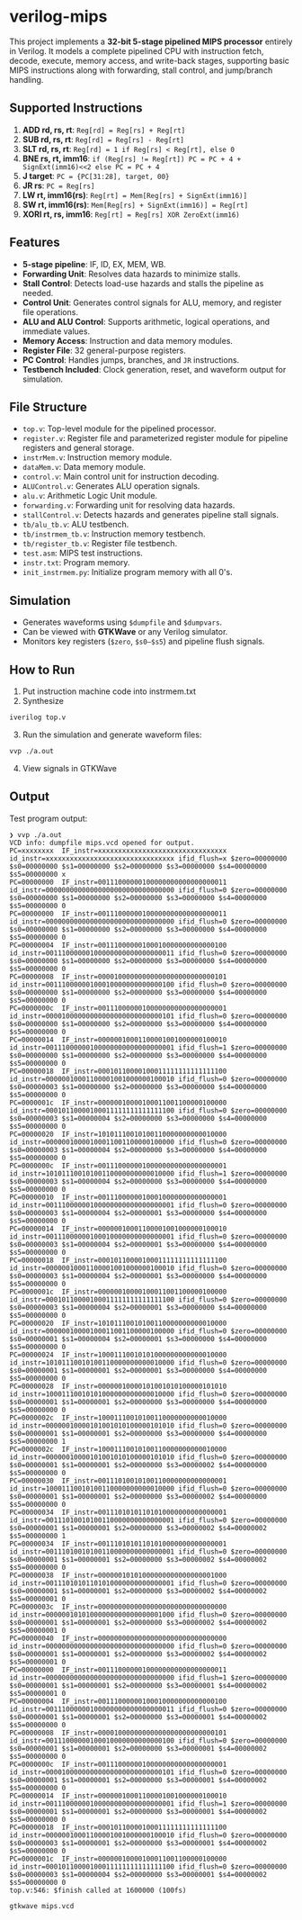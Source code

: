# verilog-mips
This project implements a **32-bit 5-stage pipelined MIPS processor** entirely in Verilog. It models a complete pipelined CPU with instruction fetch, decode, execute, memory access, and write-back stages, supporting basic MIPS instructions along with forwarding, stall control, and jump/branch handling.

## Supported Instructions

1. **ADD rd, rs, rt**: `Reg[rd] = Reg[rs] + Reg[rt]`
2. **SUB rd, rs, rt**: `Reg[rd] = Reg[rs] - Reg[rt]`
3. **SLT rd, rs, rt**: `Reg[rd] = 1 if Reg[rs] < Reg[rt], else 0`
4. **BNE rs, rt, imm16**: `if (Reg[rs] != Reg[rt]) PC = PC + 4 + SignExt(imm16)<<2 else PC = PC + 4`
5. **J target**: `PC = {PC[31:28], target, 00}`
6. **JR rs**: `PC = Reg[rs]`
7. **LW rt, imm16(rs)**: `Reg[rt] = Mem[Reg[rs] + SignExt(imm16)]`
8. **SW rt, imm16(rs)**: `Mem[Reg[rs] + SignExt(imm16)] = Reg[rt]`
9. **XORI rt, rs, imm16**: `Reg[rt] = Reg[rs] XOR ZeroExt(imm16)`

## Features

- **5-stage pipeline**: IF, ID, EX, MEM, WB.
- **Forwarding Unit**: Resolves data hazards to minimize stalls.
- **Stall Control**: Detects load-use hazards and stalls the pipeline as needed.
- **Control Unit**: Generates control signals for ALU, memory, and register file operations.
- **ALU and ALU Control**: Supports arithmetic, logical operations, and immediate values.
- **Memory Access**: Instruction and data memory modules.
- **Register File**: 32 general-purpose registers.
- **PC Control**: Handles jumps, branches, and `JR` instructions.
- **Testbench Included**: Clock generation, reset, and waveform output for simulation.

## File Structure

- `top.v`: Top-level module for the pipelined processor.
- `register.v`: Register file and parameterized register module for pipeline registers and general storage.
- `instrMem.v`: Instruction memory module.
- `dataMem.v`: Data memory module.
- `control.v`: Main control unit for instruction decoding.
- `ALUControl.v`: Generates ALU operation signals.
- `alu.v`: Arithmetic Logic Unit module.
- `forwarding.v`: Forwarding unit for resolving data hazards.
- `stallControl.v`: Detects hazards and generates pipeline stall signals.
- `tb/alu_tb.v`: ALU testbench.
- `tb/instrmem_tb.v`: Instruction memory testbench.
- `tb/register_tb.v`: Register file testbench.
- `test.asm`: MIPS test instructions.
- `instr.txt`: Program memory.
- `init_instrmem.py`: Initialize program memory with all 0's.

## Simulation

- Generates waveforms using `$dumpfile` and `$dumpvars`.
- Can be viewed with **GTKWave** or any Verilog simulator.
- Monitors key registers (`$zero`, `$s0–$s5`) and pipeline flush signals.

## How to Run

1. Put instruction machine code into instrmem.txt
2. Synthesize
```bash
iverilog top.v
```
3. Run the simulation and generate waveform files:
```bash
vvp ./a.out
```
4. View signals in GTKWave

## Output

Test program output:
```
❯ vvp ./a.out
VCD info: dumpfile mips.vcd opened for output.
PC=xxxxxxxx  IF_instr=xxxxxxxxxxxxxxxxxxxxxxxxxxxxxxxx id_instr=xxxxxxxxxxxxxxxxxxxxxxxxxxxxxxxx ifid_flush=x $zero=00000000 $s0=00000000 $s1=00000000 $s2=00000000 $s3=00000000 $s4=00000000 $s5=00000000 x
PC=00000000  IF_instr=00111000000100000000000000000011 id_instr=00000000000000000000000000000000 ifid_flush=0 $zero=00000000 $s0=00000000 $s1=00000000 $s2=00000000 $s3=00000000 $s4=00000000 $s5=00000000 0
PC=00000000  IF_instr=00111000000100000000000000000011 id_instr=00000000000000000000000000000000 ifid_flush=0 $zero=00000000 $s0=00000000 $s1=00000000 $s2=00000000 $s3=00000000 $s4=00000000 $s5=00000000 0
PC=00000004  IF_instr=00111000000100010000000000000100 id_instr=00111000000100000000000000000011 ifid_flush=0 $zero=00000000 $s0=00000000 $s1=00000000 $s2=00000000 $s3=00000000 $s4=00000000 $s5=00000000 0
PC=00000008  IF_instr=00001000000000000000000000000101 id_instr=00111000000100010000000000000100 ifid_flush=0 $zero=00000000 $s0=00000000 $s1=00000000 $s2=00000000 $s3=00000000 $s4=00000000 $s5=00000000 0
PC=0000000c  IF_instr=00111000000100000000000000000001 id_instr=00001000000000000000000000000101 ifid_flush=0 $zero=00000000 $s0=00000000 $s1=00000000 $s2=00000000 $s3=00000000 $s4=00000000 $s5=00000000 0
PC=00000014  IF_instr=00000010001100001001000000100010 id_instr=00111000000100000000000000000001 ifid_flush=1 $zero=00000000 $s0=00000000 $s1=00000000 $s2=00000000 $s3=00000000 $s4=00000000 $s5=00000000 0
PC=00000018  IF_instr=00010110000100011111111111111100 id_instr=00000010001100001001000000100010 ifid_flush=0 $zero=00000000 $s0=00000003 $s1=00000000 $s2=00000000 $s3=00000000 $s4=00000000 $s5=00000000 0
PC=0000001c  IF_instr=00000010000100011001100000100000 id_instr=00010110000100011111111111111100 ifid_flush=0 $zero=00000000 $s0=00000003 $s1=00000004 $s2=00000000 $s3=00000000 $s4=00000000 $s5=00000000 0
PC=00000020  IF_instr=10101110010100110000000000010000 id_instr=00000010000100011001100000100000 ifid_flush=0 $zero=00000000 $s0=00000003 $s1=00000004 $s2=00000000 $s3=00000000 $s4=00000000 $s5=00000000 0
PC=0000000c  IF_instr=00111000000100000000000000000001 id_instr=10101110010100110000000000010000 ifid_flush=1 $zero=00000000 $s0=00000003 $s1=00000004 $s2=00000000 $s3=00000000 $s4=00000000 $s5=00000000 0
PC=00000010  IF_instr=00111000000100010000000000000001 id_instr=00111000000100000000000000000001 ifid_flush=0 $zero=00000000 $s0=00000003 $s1=00000004 $s2=00000001 $s3=00000000 $s4=00000000 $s5=00000000 0
PC=00000014  IF_instr=00000010001100001001000000100010 id_instr=00111000000100010000000000000001 ifid_flush=0 $zero=00000000 $s0=00000003 $s1=00000004 $s2=00000001 $s3=00000000 $s4=00000000 $s5=00000000 0
PC=00000018  IF_instr=00010110000100011111111111111100 id_instr=00000010001100001001000000100010 ifid_flush=0 $zero=00000000 $s0=00000003 $s1=00000004 $s2=00000001 $s3=00000000 $s4=00000000 $s5=00000000 0
PC=0000001c  IF_instr=00000010000100011001100000100000 id_instr=00010110000100011111111111111100 ifid_flush=0 $zero=00000000 $s0=00000003 $s1=00000004 $s2=00000001 $s3=00000000 $s4=00000000 $s5=00000000 0
PC=00000020  IF_instr=10101110010100110000000000010000 id_instr=00000010000100011001100000100000 ifid_flush=0 $zero=00000000 $s0=00000001 $s1=00000004 $s2=00000001 $s3=00000000 $s4=00000000 $s5=00000000 0
PC=00000024  IF_instr=10001110010101000000000000010000 id_instr=10101110010100110000000000010000 ifid_flush=0 $zero=00000000 $s0=00000001 $s1=00000001 $s2=00000001 $s3=00000000 $s4=00000000 $s5=00000000 0
PC=00000028  IF_instr=00000010000101001010100000101010 id_instr=10001110010101000000000000010000 ifid_flush=0 $zero=00000000 $s0=00000001 $s1=00000001 $s2=00000000 $s3=00000000 $s4=00000000 $s5=00000000 0
PC=0000002c  IF_instr=10001110010100110000000000010000 id_instr=00000010000101001010100000101010 ifid_flush=0 $zero=00000000 $s0=00000001 $s1=00000001 $s2=00000000 $s3=00000000 $s4=00000000 $s5=00000000 1
PC=0000002c  IF_instr=10001110010100110000000000010000 id_instr=00000010000101001010100000101010 ifid_flush=0 $zero=00000000 $s0=00000001 $s1=00000001 $s2=00000000 $s3=00000002 $s4=00000000 $s5=00000000 0
PC=00000030  IF_instr=00111010010100110000000000000001 id_instr=10001110010100110000000000010000 ifid_flush=0 $zero=00000000 $s0=00000001 $s1=00000001 $s2=00000000 $s3=00000002 $s4=00000000 $s5=00000000 0
PC=00000034  IF_instr=00111010101101010000000000000001 id_instr=00111010010100110000000000000001 ifid_flush=0 $zero=00000000 $s0=00000001 $s1=00000001 $s2=00000000 $s3=00000002 $s4=00000002 $s5=00000000 1
PC=00000034  IF_instr=00111010101101010000000000000001 id_instr=00111010010100110000000000000001 ifid_flush=0 $zero=00000000 $s0=00000001 $s1=00000001 $s2=00000000 $s3=00000002 $s4=00000002 $s5=00000000 0
PC=00000038  IF_instr=00000010101000000000000000001000 id_instr=00111010101101010000000000000001 ifid_flush=0 $zero=00000000 $s0=00000001 $s1=00000001 $s2=00000000 $s3=00000002 $s4=00000002 $s5=00000001 0
PC=0000003c  IF_instr=00000000000000000000000000000000 id_instr=00000010101000000000000000001000 ifid_flush=0 $zero=00000000 $s0=00000001 $s1=00000001 $s2=00000000 $s3=00000002 $s4=00000002 $s5=00000001 0
PC=00000040  IF_instr=00000000000000000000000000000000 id_instr=00000000000000000000000000000000 ifid_flush=0 $zero=00000000 $s0=00000001 $s1=00000001 $s2=00000000 $s3=00000002 $s4=00000002 $s5=00000001 0
PC=00000000  IF_instr=00111000000100000000000000000011 id_instr=00000000000000000000000000000000 ifid_flush=1 $zero=00000000 $s0=00000001 $s1=00000001 $s2=00000000 $s3=00000001 $s4=00000002 $s5=00000001 0
PC=00000004  IF_instr=00111000000100010000000000000100 id_instr=00111000000100000000000000000011 ifid_flush=0 $zero=00000000 $s0=00000001 $s1=00000001 $s2=00000000 $s3=00000001 $s4=00000002 $s5=00000000 0
PC=00000008  IF_instr=00001000000000000000000000000101 id_instr=00111000000100010000000000000100 ifid_flush=0 $zero=00000000 $s0=00000001 $s1=00000001 $s2=00000000 $s3=00000001 $s4=00000002 $s5=00000000 0
PC=0000000c  IF_instr=00111000000100000000000000000001 id_instr=00001000000000000000000000000101 ifid_flush=0 $zero=00000000 $s0=00000001 $s1=00000001 $s2=00000000 $s3=00000001 $s4=00000002 $s5=00000000 0
PC=00000014  IF_instr=00000010001100001001000000100010 id_instr=00111000000100000000000000000001 ifid_flush=1 $zero=00000000 $s0=00000001 $s1=00000001 $s2=00000000 $s3=00000001 $s4=00000002 $s5=00000000 0
PC=00000018  IF_instr=00010110000100011111111111111100 id_instr=00000010001100001001000000100010 ifid_flush=0 $zero=00000000 $s0=00000003 $s1=00000001 $s2=00000000 $s3=00000001 $s4=00000002 $s5=00000000 0
PC=0000001c  IF_instr=00000010000100011001100000100000 id_instr=00010110000100011111111111111100 ifid_flush=0 $zero=00000000 $s0=00000003 $s1=00000004 $s2=00000000 $s3=00000001 $s4=00000002 $s5=00000000 0
top.v:546: $finish called at 1600000 (100fs)
```
```bash
gtkwave mips.vcd
```

